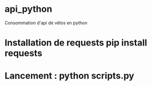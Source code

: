 # api_python
Consommation d'api de vélos en python
# Installation de requests  pip install requests
# Lancement : python scripts.py
